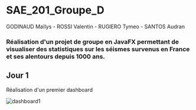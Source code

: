 # SAE_201_Groupe_D
GODINAUD Maïlys - ROSSI Valentin - RUGIERO Tymeo - SANTOS Audran

### Réalisation d'un projet de groupe en JavaFX permettant de visualiser des statistiques sur les séismes survenus en France et ses alentours depuis 1000 ans.

## Jour 1
Réalisation d'un premier dashboard

![dashboard1]([src/main/resources/com/exemple/sae_201_groupe_d/dashboard1.png](https://github.com/MailysGodinaudG21207635/SAE_201_Groupe_D/blob/master/src/main/resources/com/example/sae_201_groupe_d/dashboard1.png))
